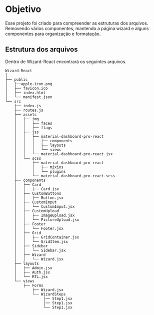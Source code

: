 # Objetivo

Esse projeto foi criado para compreender as estruturas dos arquivos. Removendo vários componentes, mantendo a página wizard e alguns componentes para organização e formatação.

## Estrutura dos arquivos

Dentro de Wizard-React encontrará os seguintes arquivos.

```
Wizard-React
│
├── public
│   ├──apple-icon.png
│   ├── favicon.ico
│   ├── index.html
│   └── manifest.json
└── src
    ├── index.js
    ├── routes.js
    ├── assets
    │   ├── img
    │   │   ├── faces
    │   │   ├── flags
    │   ├── jss
    │   │   ├── material-dashboard-pro-react
    │   │   │   ├── components
    │   │   │   ├── layouts
    │   │   │   └── views
    │   │   └── material-dashboard-pro-react.jsx
    │   └── scss
    │       ├── material-dashboard-pro-react
    │       │   ├── mixins
    │       │   └── plugins
    │       └── material-dashboard-pro-react.scss
    ├── components
    │   ├── Card
    │   │   ├── Card.jsx
    │   ├── CustomButtons
    │   │   ├── Button.jsx    
    │   ├── CustomImput
    │   │   └── CustomImput.jsx 
    │   ├── CustomUpload
    │   │   ├── ImageUpload.jsx
    │   │   └── PictureUpload.jsx
    │   ├── Footer
    │   │   └── Footer.jsx
    │   ├── Grid
    │   │   ├── GridContainer.jsx
    │   │   └── GridItem.jsx
    │   ├── Sidebar
    │   │   └── Sidebar.jsx
    │   ├── Wizard
    │   │   └── Wizard.jsx
    ├── layouts
    │   ├── Admin.jsx
    │   ├── Auth.jsx
    │   └── RTL.jsx
    └── views
        ├── Forms
            ├── Wizard.jsx
            └── WizardSteps
                 │── Step1.jsx
                 │── Step1.jsx
                 └── Step1.jsx           
```